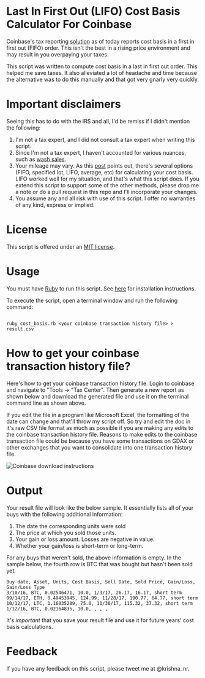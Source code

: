 # Last In First Out (LIFO) Cost Basis Calculator For Coinbase

Coinbase's tax reporting [solution](https://blog.coinbase.com/new-tax-tools-on-coinbase-4d2598544d9e) as of today reports cost basis in a first in first out (FIFO) order. This isn't the best in a rising price environment and may result in you overpaying your taxes. 

This script was written to compute cost basis in a last in first out order. This helped me save taxes. It also alleviated a lot of headache and time because the alternative was to do this manually and that got very gnarly very quickly. 

# Important disclaimers 
Seeing this has to do with the IRS and all, I'd be remiss if I didn't mention the following:

1. I'm not a tax expert, and I did not consult a tax expert when writing this script. 
2. Since I'm not a tax expert, I haven't accounted for various nuances, such as [wash sales](https://www.sec.gov/answers/wash.htm). 
3. Your mileage may vary. As this [post](https://bravenewcoin.com/news/capital-gains-on-cryptocurrency-fifo-lifo-or-specific-identification/) points out, there's several options (FIFO, specified lot, LIFO, average, etc) for calculating your cost basis. LIFO worked well for my situation, and that's what this script does. If you extend this script to support some of the other methods, please drop me a note or do a pull request in this repo and I'll incorporate your changes.
4. You assume any and all risk with use of this script. I offer no warranties of any kind, express or implied. 
# License
This script is offered under an [MIT license](https://opensource.org/licenses/MIT). 

# Usage
You must have [Ruby](https://www.ruby-lang.org/en/) to run this script. See [here](https://www.ruby-lang.org/en/documentation/installation/) for installation instructions.

To execute the script, open a terminal window and run the following command:

```

ruby cost_basis.rb <your coinbase transaction history file> > result.csv`

```

# How to get your coinbase transaction history file?
Here's how to get your coinbase transaction history file. Login to coinbase and navigate to "Tools -> "Tax Center". Then generate a new report as shown below and download the generated file and use it on the terminal command line as shown above.

If you edit the file in a program like Microsoft Excel, the formatting of the date can change and that'll throw my script off. So try and edit the doc in it's raw CSV file format as much as possible if you are making any edits to the coinbase transaction history file. Reasons to make edits to the coinbase transaction file could be because you have some transactions on GDAX or other exchanges that you want to consolidate into one transaction history file.

![Coinbase download instructions](https://github.com/nrkrishna/crypto-cost-basis-calculator/blob/master/coinbase_download_instructions.png)

# Output
Your result file will look like the below sample. It essentially lists all of your buys with the following additional information:
1. The date the corresponding units were sold
2. The price at which you sold those units. 
3. Your gain or loss amount. Losses are negative in value.
4. Whether your gain/loss is short-term or long-term. 

For any buys that weren't sold, the above information is empty. In the sample below, the fourth row is BTC that was bought but hasn't been sold yet.

```
Buy date, Asset, Units, Cost Basis, Sell Date, Sold Price, Gain/Loss, Gain/Loss Type
3/10/16, BTC, 0.02546471, 10.0, 1/3/17, 26.17, 16.17, short term
09/14/17, ETH, 0.49453945, 124.99, 11/28/17, 190.77, 64.77, short term
10/12/17, LTC, 1.16035209, 75.0, 11/30/17, 115.32, 37.32, short term
1/12/16, BTC, 0.02164835, 10.0, , , , 
```

It's *important* that you save your result file and use it for future years' cost basis calculations. 

# Feedback
If you have any feedback on this script, please tweet me at @krishna_nr. 
